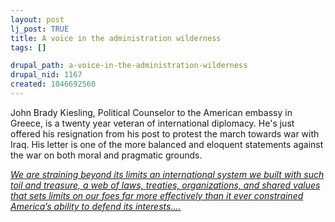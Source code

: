 ```yaml
--- 
layout: post
lj_post: TRUE
title: A voice in the administration wilderness
tags: []

drupal_path: a-voice-in-the-administration-wilderness
drupal_nid: 1167
created: 1046692560
---
```

John Brady Kiesling, Political Counselor to the American embassy in Greece, is a twenty year veteran of international diplomacy. He's just offered his resignation from his post to protest the march towards war with Iraq. His letter is one of the more balanced and eloquent statements against the war on both moral and pragmatic grounds.

<i><a href="http://truthout.org/docs_03/030103A.shtml">We are straining beyond its limits an international system we built with such toil and treasure, a web of laws, treaties, organizations, and shared values that sets limits on our foes far more effectively than it ever constrained America’s ability to defend its interests....</a></i>
